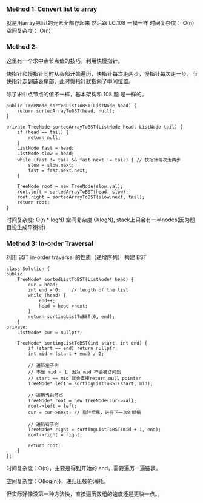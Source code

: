 ### Method 1: Convert list to array
就是用array把list的元素全部存起来
然后跟 LC.108 一模一样
时间复杂度： O(n)
空间复杂度： O(n)

### Method 2:
这里有一个求中点节点值的技巧，利用快慢指针。

快指针和慢指针同时从头部开始遍历，快指针每次走两步，慢指针每次走一步，当快指针走到链表尾部，此时慢指针就指向了中间位置。

除了求中点节点的值不一样，基本架构和 108 题 是一样的。

```
public TreeNode sortedListToBST(ListNode head) {
    return sortedArrayToBST(head, null);
}

private TreeNode sortedArrayToBST(ListNode head, ListNode tail) {
    if (head == tail) {
        return null;
    }
    ListNode fast = head;
    ListNode slow = head;
    while (fast != tail && fast.next != tail) { // 快指针每次走两步
        slow = slow.next;
        fast = fast.next.next;
    }

    TreeNode root = new TreeNode(slow.val);
    root.left = sortedArrayToBST(head, slow);
    root.right = sortedArrayToBST(slow.next, tail); 
    return root;
}
```

时间复杂度: O(n * logN)
空间复杂度 O(logN), stack上只会有一半nodes(因为题目说生成平衡树)

### Method 3: In-order Traversal

利用 BST in-order traversal 的性质（递增序列）
构建 BST


```
class Solution {
public:
    TreeNode* sortedListToBST(ListNode* head) {
        cur = head;
        int end = 0;    // length of the list
        while (head) {
            end++;
            head = head->next;
        }
        return sortingListToBST(0, end);
    }
private:
    ListNode* cur = nullptr;
    
    TreeNode* sortingListToBST(int start, int end) {
        if (start == end) return nullptr;
        int mid = (start + end) / 2;

        // 遍历左子树
        // 不是 mid - 1，因为 mid 不会被访问到
        // start == mid 就会直接return null pointer
        TreeNode* left = sortingListToBST(start, mid);   

        // 遍历当前节点
        TreeNode* root = new TreeNode(cur->val);
        root->left = left;
        cur = cur->next; // 指针后移，进行下一次的赋值

        // 遍历右子树
        TreeNode* right = sortingListToBST(mid + 1, end);
        root->right = right;

        return root;
    }
};
```

时间复杂度：O(n)，主要是得到开始的 end，需要遍历一遍链表。

空间复杂度：O(log(n))，递归压栈的消耗。

但实际好像没第一种方法快，直接遍历数组的速度还是更快一点。。

